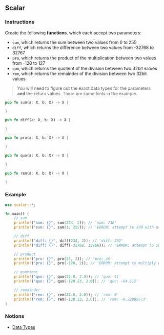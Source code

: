 ## Scalar

### Instructions

Create the following **functions**, which each accept two parameters:

- `sum`, which returns the sum between two values from 0 to 255
- `diff`, which returns the difference between two values from -32768 to 32767
- `pro`, which returns the product of the multiplication between two values from -128 to 127
- `quo`, which returns the quotient of the division between two 32bit values
- `rem`, which returns the remainder of the division between two 32bit values

> You will need to figure out the exact data types for the parameters **and** the return values.
> There are some hints in the example.

```rust
pub fn sum(a: X, b: X) -> X {

}

pub fn diff(a: X, b: X) -> X {

}

pub fn pro(a: X, b: X) -> X {

}

pub fn quo(a: X, b: X) -> X {

}

pub fn rem(a: X, b: X) -> X {

}
```

### Example

```rust
use scalar::*;

fn main() {
    // sum
    println!("sum: {}", sum(234, 2)); // 'sum: 236'
    println!("sum: {}", sum(1, 255)); // 'ERROR: attempt to add with overflow'

    // diff
    println!("diff: {}", diff(234, 2)); // 'diff: 232'
    println!("diff: {}", diff(-32768, 32766)); // 'ERROR: attempt to subtract with overflow'

    // product
    println!("pro: {}", pro(23, 2)); // 'pro: 46'
    println!("pro: {}", pro(-128, 2)); // 'ERROR: attempt to multiply with overflow'

    // quotient
    println!("quo: {}", quo(22.0, 2.0)); // 'quo: 11'
    println!("quo: {}", quo(-128.23, 2.0)); // 'quo: -64.115'

    // remainder
    println!("rem: {}", rem(22.0, 2.0)); // 'rem: 0'
    println!("rem: {}", rem(-128.23, 2.0)); // 'rem: -0.22999573'
}
```

### Notions

- [Data Types](https://doc.rust-lang.org/book/ch03-02-data-types.html)
